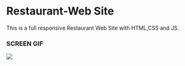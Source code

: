 # Restaurant-Web Site

This is a full responsive Restaurant Web Site with HTML,CSS and JS.

### SCREEN GIF

![](restaurant.gif)
